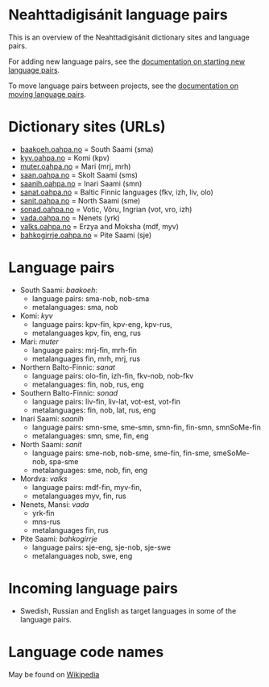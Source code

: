 # Neahttadigisánit language pairs

This is an overview of the Neahttadigisánit dictionary sites and language pairs.


For adding new language pairs, see the [documentation on starting new language pairs](StartingNewLanguagePairs.html).


To move language pairs between projects, see the [documentation on moving language pairs](NDSMovingLanguagePairs.html).




# Dictionary sites (URLs)


- [baakoeh.oahpa.no](http://baakoeh.oahpa.no) = South Saami (sma)
- [kyv.oahpa.no](http://kyv.oahpa.no) = Komi (kpv)
- [muter.oahpa.no](http://muter.oahpa.no) = Mari (mrj, mrh)
- [saan.oahpa.no](http://saan.oahpa.no) = Skolt Saami (sms)
- [saanih.oahpa.no](http://saanih.oahpa.no) = Inari Saami (smn)
- [sanat.oahpa.no](http://sanat.oahpa.no) = Baltic Finnic languages (fkv, izh, liv, olo)
- [sanit.oahpa.no](http://sanit.oahpa.no) = North Saami (sme)
- [sonad.oahpa.no](http://sonad.oahpa.no) = Votic, Võru, Ingrian (vot, vro, izh)
- [vada.oahpa.no](http://vada.oahpa.no) = Nenets (yrk)
- [valks.oahpa.no](http://valks.oahpa.no) = Erzya and Moksha (mdf, myv)
- [bahkogirrje.oahpa.no](http://bahkogirrje.oahpa.no) = Pite Saami (sje)







# Language pairs


- South Saami: *baakoeh*:
	- language pairs: sma-nob, nob-sma
	- metalanguages: sma, nob
- Komi: *kyv*
	- language pairs: kpv-fin, kpv-eng, kpv-rus,
	- metalanguages kpv, fin, eng, rus
- Mari: *muter*
	- language pairs: mrj-fin, mrh-fin
	- metalanguages fin, mrh, mrj, rus
- Northern Balto-Finnic: *sanat*
	- language pairs: olo-fin, izh-fin, fkv-nob, nob-fkv
	- metalanguages: fin, nob, rus, eng
- Southern Balto-Finnic: *sonad*
	- language pairs: liv-fin, liv-lat, vot-est, vot-fin
	- metalanguages: fin, nob, lat, rus, eng
- Inari Saami: *saanih*
	- language pairs: smn-sme, sme-smn, smn-fin, fin-smn, smnSoMe-fin
	- metalanguages: smn, sme, fin, eng
- North Saami: *sanit*
	- language pairs: sme-nob, nob-sme, sme-fin, fin-sme, smeSoMe-nob, spa-sme
	- metalanguages: sme, nob, fin, eng
- Mordva: *valks*
	- language pairs: mdf-fin, myv-fin,
	- metalanguages myv, fin, rus
- Nenets, Mansi: *vada*
	- yrk-fin
	- mns-rus
	- metalanguages fin, rus
- Pite Saami: *bahkogirrje*
	- language pairs: sje-eng, sje-nob, sje-swe
	- metalanguages nob, swe, eng






# Incoming language pairs


- Swedish, Russian and English as target languages in some of the language pairs.


# Language code names

May be found on [Wikipedia](https://en.wikipedia.org/wiki/ISO_639-3)


